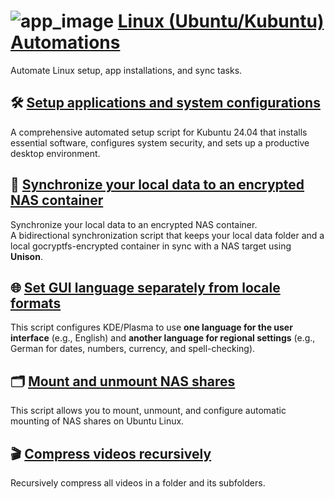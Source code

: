 # ![app_image](/res/ico/ubuntu.ico) [Linux (Ubuntu/Kubuntu) Automations](README.md)

Automate Linux setup, app installations, and sync tasks.

## 🛠️ [Setup applications and system configurations](README_setup_kubuntu.md)

A comprehensive automated setup script for Kubuntu 24.04 that installs essential software, configures system security, and sets up a productive desktop environment.

## 🔐 [Synchronize your local data to an encrypted NAS container](README_sync_dir.md)

Synchronize your local data to an encrypted NAS container.  
A bidirectional synchronization script that keeps your local data folder and a local gocryptfs-encrypted container in sync with a NAS target using **Unison**.  

## 🌐 [Set GUI language separately from locale formats](README_setup_kde_language.md)

This script configures KDE/Plasma to use **one language for the user interface** (e.g., English) and **another language for regional settings** (e.g., German for dates, numbers, currency, and spell-checking).  

## 🗂️ [Mount and unmount NAS shares](README_mount_nas.md)

This script allows you to mount, unmount, and configure automatic mounting of NAS shares on Ubuntu Linux.

## 🎬 [Compress videos recursively](README_compress_videos.md)

Recursively compress all videos in a folder and its subfolders.